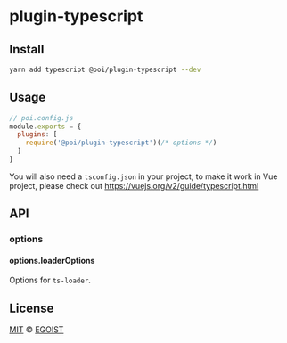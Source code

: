 # plugin-typescript

## Install

```bash
yarn add typescript @poi/plugin-typescript --dev
```

## Usage

```js
// poi.config.js
module.exports = {
  plugins: [
    require('@poi/plugin-typescript')(/* options */)
  ]
}
```

You will also need a `tsconfig.json` in your project, to make it work in Vue project, please check out https://vuejs.org/v2/guide/typescript.html 

## API

### options

#### options.loaderOptions

Options for `ts-loader`.

## License

[MIT](https://oss.ninja/mit/egoist) &copy; [EGOIST](https://github.com/egoist)
